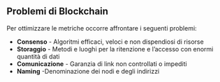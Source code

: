 ## Problemi di Blockchain

Per ottimizzare le metriche occorre affrontare i seguenti problemi:

* **Consenso** - Algoritmi efficaci, veloci e non dispendiosi di risorse
* **Storaggio** - Metodi e luoghi per la ritenzione e l’accesso con enormi quantità di dati
* **Comunicazione** - Garanzia di link non controllati o impediti
* **Naming** -Denominazione dei nodi e degli indirizzi
